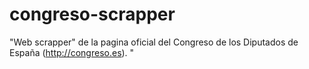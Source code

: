 # congreso-scrapper
"Web scrapper" de la pagina oficial del Congreso de los Diputados de España (http://congreso.es). "
